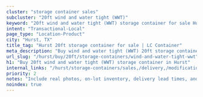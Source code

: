 ```yaml
---
cluster: "storage container sales"
subcluster: "20ft wind and water tight (WWT)"
keyword: "20ft wind and water tight (WWT) storage container for sale Hurst, TX"
intent: "Transactional-Local"
page_type: "Location-Product"
city: "Hurst, TX"
title_tag: "Hurst 20ft storage container for sale | LC Container"
meta_description: "Buy wind and water tight (WWT) 20ft storage container sale with local delivery in Hurst, TX. LC Container — local Since 2003. Request a fast quote today."
url_slug: "/hurst/buy/20ft/storage-containers/wind-and-water-tight-wwt"
h1: "Buy 20ft wind and water tight (WWT) storage container in Hurst"
internal_links: "/hurst/storage-containers/sales,/delivery,/modifications"
priority: 2
notes: "Include real photos, on-lot inventory, delivery lead times, and financing info."
noindex: true
---
```


<!-- TODO: Add unique city/inventory copy, images, and internal links here. -->
